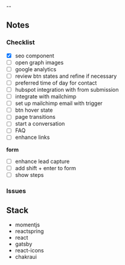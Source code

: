 

--


## Notes 


### Checklist 

- [x] seo component 
- [ ] open graph images 
- [ ] google analytics
- [ ] review btn states and refine if necessary
- [ ] preferred time of day for contact
- [ ] hubspot integration with from submission
- [ ] integrate with mailchimp 
- [ ] set up mailchimp email with trigger
- [ ] btn hover state
- [ ] page transitions
- [ ] start a conversation 
- [ ] FAQ
- [ ] enhance links

__form__
- [ ] enhance lead capture
- [ ] add shift + enter to form 
- [ ] show steps

### Issues 

## Stack 

- momentjs
- reactspring
- react
- gatsby
- react-icons
- chakraui